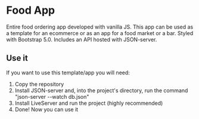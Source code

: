 # Food App

Entire food ordering app developed with vanilla JS. This app can be used as a template for an ecommerce or as an app for a food market or a bar. 
Styled with Bootstrap 5.0. Includes an API hosted with JSON-server.

## Use it

If you want to use this template/app you will need:

1. Copy the repository
2. Install JSON-server and, into the project's directory, run the command "json-server --watch db.json"
3. Install LiveServer and run the project (highly recommended)
4. Done! Now you can use it
